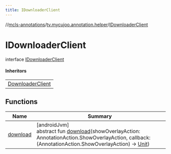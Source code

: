 ```yaml
---
title: IDownloaderClient
---
```

//[mcls-annotations](../../../index.html)/[tv.mycujoo.annotation.helper](../index.html)/[IDownloaderClient](index.html)



# IDownloaderClient

interface [IDownloaderClient](index.html)

#### Inheritors


| |
|---|
| [DownloaderClient](../-downloader-client/index.html) |


## Functions


| Name | Summary |
|---|---|
| [download](download.html) | [androidJvm]<br>abstract fun [download](download.html)(showOverlayAction: AnnotationAction.ShowOverlayAction, callback: (AnnotationAction.ShowOverlayAction) -&gt; [Unit](https://kotlinlang.org/api/latest/jvm/stdlib/kotlin/-unit/index.html)) |

